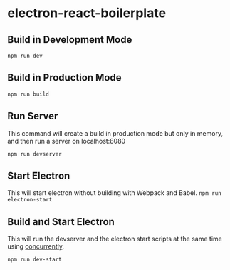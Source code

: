 # electron-react-boilerplate

## Build in Development Mode
``
npm run dev
``

## Build in Production Mode
``
npm run build
``

## Run Server

This command will create a build in production mode but only in memory, and then run a server on localhost:8080

``
npm run devserver
``

## Start Electron

This will start electron without building with Webpack and Babel.
``
npm run electron-start
``

## Build and Start Electron
This will run the devserver and the electron start scripts at the same time using [concurrently](https://www.npmjs.com/package/concurrently).

``
npm run dev-start
``

